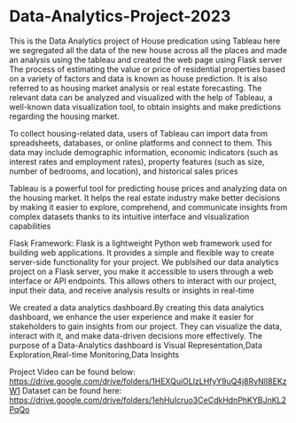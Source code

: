 # Data-Analytics-Project-2023
This is the Data Analytics project of House predication using Tableau here we segregated all the data of the new house across all the places and made an analysis using the tableau and created the web page using Flask server
The process of estimating the value or price of residential properties based on a variety of factors and data is known as house prediction. It is also referred to as housing market analysis or real estate forecasting. The relevant data can be analyzed and visualized with the help of Tableau, a well-known data visualization tool, to obtain insights and make predictions regarding the housing market.

To collect housing-related data, users of Tableau can import data from spreadsheets, databases, or online platforms and connect to them. This data may include demographic information, economic indicators (such as interest rates and employment rates), property features (such as size, number of bedrooms, and location), and historical sales prices

Tableau is a powerful tool for predicting house prices and analyzing data on the housing market. It helps the real estate industry make better decisions by making it easier to explore, comprehend, and communicate insights from complex datasets thanks to its intuitive interface and visualization capabilities

Flask Framework: Flask is a lightweight Python web framework used for building web applications. It provides a simple and flexible way to create server-side functionality for your project.
We publsihed our data analytics project on a Flask server, you make it accessible to users through a web interface or API endpoints. This allows others to interact with our project, input their data, and receive analysis results or insights in real-time

We created a data analytics dashboard.By creating this data analytics dashboard, we enhance the user experience and make it easier for stakeholders to gain insights from our project. They can visualize the data, interact with it, and make data-driven decisions more effectively.
The purpose of a Data-Analytics dashboard is Visual Representation,Data Exploration,Real-time Monitoring,Data Insights

Project Video can be found below:
https://drive.google.com/drive/folders/1HEXQuiOLlzLHfyY9uQ4j8RyNlI8EKzW1 
Dataset can be found here: 
https://drive.google.com/drive/folders/1ehHuIcruo3CeCdkHdnPhKYBJnKL2PqQo 
